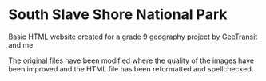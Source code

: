# South Slave Shore National Park
Basic HTML website created for a grade 9 geography project by [GeeTransit](https://github.com/GeeTransit) and me

The [original files](https://github.com/Togohogo1/South-Slave-Shore-National-Park/tree/cbf3bd2336086abdbfd79ee49762d2db02f918bf) have been modified where the quality of the images have been improved and the HTML file has been reformatted and spellchecked.
